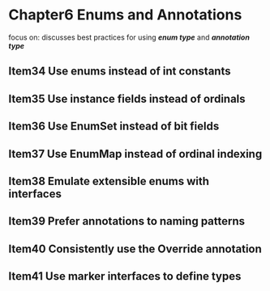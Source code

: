 # Chapter6 Enums and Annotations

focus on:
    discusses best practices for using ***enum type*** and ***annotation type***


## Item34 Use enums instead of int constants


## Item35 Use instance fields instead of ordinals


## Item36 Use EnumSet instead of bit fields


## Item37 Use EnumMap instead of ordinal indexing


## Item38 Emulate extensible enums with interfaces


## Item39 Prefer annotations to naming patterns


## Item40 Consistently use the Override annotation


## Item41 Use marker interfaces to define types